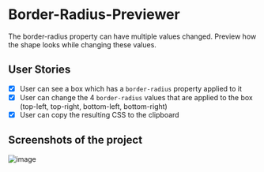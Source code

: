 # Border-Radius-Previewer

The border-radius property can have multiple values changed. Preview how the shape looks while changing these values.

## User Stories

-   [x] User can see a box which has a `border-radius` property applied to it
-   [x] User can change the 4 `border-radius` values that are applied to the box (top-left, top-right, bottom-left, bottom-right)
-   [x] User can copy the resulting CSS to the clipboard

## Screenshots of the project

![image](https://user-images.githubusercontent.com/33914923/197902069-6179854d-6076-4544-a5a9-e343b561170b.png)



